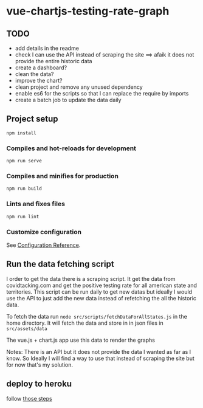 # vue-chartjs-testing-rate-graph

## TODO

* add details in the readme
* check I can use the API instead of scraping the site ==> afaik it does not provide the entire historic data
* create a dashboard? 
* clean the data?
* improve the chart?
* clean project and remove any unused dependency
* enable es6 for the scripts so that I can replace the require by imports
* create a batch job to update the data daily

## Project setup
```
npm install
```

### Compiles and hot-reloads for development
```
npm run serve
```

### Compiles and minifies for production
```
npm run build
```

### Lints and fixes files
```
npm run lint
```

### Customize configuration
See [Configuration Reference](https://cli.vuejs.org/config/).


## Run the data fetching script

I order to get the data there is a scraping script. It get the data from covidtacking.com and get the positive testing rate for all american state and territories. This script can be run daily to get new datas but ideally I would use the API to just add the new data instead of refetching the all the historic data. 

To fetch the data run `node src/scripts/fetchDataForAllStates.js` in the home directory. It will fetch the data and store in in json files in `src/assets/data`

The vue.js + chart.js app use this data to render the graphs

Notes: There is an API but it does not provide the data I wanted as far as I know. So Ideally I will find a way to use that instead of scraping the site but for now that's my solution.

## deploy to heroku

follow [those steps](https://cli.vuejs.org/guide/deployment.html#heroku)
